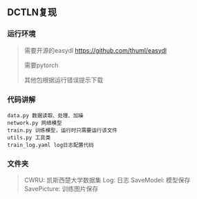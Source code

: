 ## DCTLN复现

### 运行环境

> 需要开源的easydl https://github.com/thuml/easydl  
>  
> 需要pytorch  
>
> 其他包根据运行错误提示下载
>
### 代码讲解

```
data.py 数据读取、处理、加噪
network.py 网络模型
train.py 训练模型，运行时只需要运行该文件
utils.py 工具类
train_log.yaml log日志配置代码
```
### 文件夹
> CWRU: 凯斯西楚大学数据集
> Log: 日志
> SaveModel: 模型保存
> SavePicture: 训练图片保存